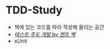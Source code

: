 # TDD-Study
- 책에 있는 코드를 따라 작성해 올리는 공간
- [*테스트 주도 개발 by 켄트 벡*](http://www.yes24.com/Product/Goods/12246033?Acode=101 "테스트 주도 개발 - 켄트 벡")
- xUnit
